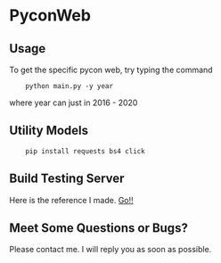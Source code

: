 # PyconWeb

## Usage
To get the specific pycon web, try typing the command
```
    python main.py -y year
```
where year can just in 2016 - 2020

## Utility Models
```
    pip install requests bs4 click 
```

## Build Testing Server
Here is the reference I made. [Go!!](https://mozixreality.github.io/Blog/featured/D20210503)

## Meet Some Questions or Bugs?
Please contact me. I will reply you as soon as possible.

